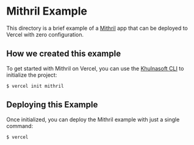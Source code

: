 # Mithril Example

This directory is a brief example of a [Mithril](https://mithril.js.org/) app that can be deployed to Vercel with zero configuration.

## How we created this example

To get started with Mithril on Vercel, you can use the [Khulnasoft CLI](https://vercel.com/download) to initialize the project:

```shell
$ vercel init mithril
```

## Deploying this Example

Once initialized, you can deploy the Mithril example with just a single command:

```shell
$ vercel
```
